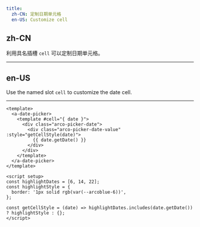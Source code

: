 ```yaml
title:
  zh-CN: 定制日期单元格
  en-US: Customize cell
```

## zh-CN

利用具名插槽  `cell` 可以定制日期单元格。

---

## en-US

Use the named slot `cell` to customize the date cell.

---

```vue
<template>
  <a-date-picker>
    <template #cell="{ date }">
      <div class="arco-picker-date">
        <div class="arco-picker-date-value" :style="getCellStyle(date)">
          {{ date.getDate() }}
        </div>
      </div>
    </template>
  </a-date-picker>
</template>

<script setup>
const highlightDates = [6, 14, 22];
const highlightStyle = {
  border: '1px solid rgb(var(--arcoblue-6))',
};

const getCellStyle = (date) => highlightDates.includes(date.getDate()) ? highlightStyle : {};
</script>
```
